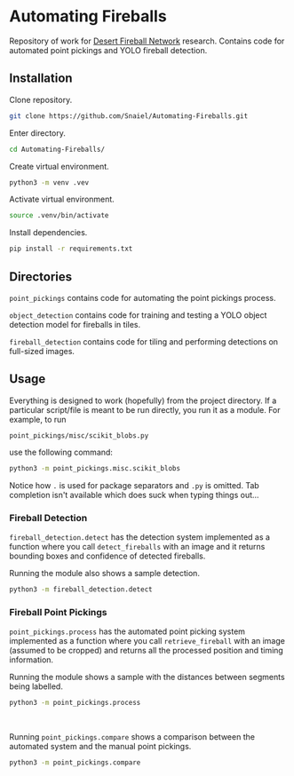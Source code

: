 # Automating Fireballs

Repository of work for [Desert Fireball Network](https://dfn.gfo.rocks/) research. Contains code for automated point pickings and YOLO fireball detection.


## Installation

Clone repository.

```sh
git clone https://github.com/Snaiel/Automating-Fireballs.git
```

Enter directory.

```sh
cd Automating-Fireballs/
```

Create virtual environment.

```sh
python3 -m venv .vev
```

Activate virtual environment.

```sh
source .venv/bin/activate
```

Install dependencies.

```sh
pip install -r requirements.txt
```

## Directories

`point_pickings` contains code for automating the point pickings process.

`object_detection` contains code for training and testing a YOLO object detection model for fireballs in tiles.

`fireball_detection` contains code for tiling and performing detections on full-sized images.


## Usage

Everything is designed to work (hopefully) from the project directory. If a particular script/file is meant to be run directly, you run it as a module. For example, to run

```
point_pickings/misc/scikit_blobs.py
```

use the following command:

```sh
python3 -m point_pickings.misc.scikit_blobs
```

Notice how `.` is used for package separators and `.py` is omitted. Tab completion isn't available which does suck when typing things out...

### Fireball Detection

`fireball_detection.detect` has the detection system implemented as a function where you call `detect_fireballs` with an image and it returns bounding boxes and confidence of detected fireballs.

Running the module also shows a sample detection.

```sh
python3 -m fireball_detection.detect
```

### Fireball Point Pickings

`point_pickings.process` has the automated point picking system implemented as a function where you call `retrieve_fireball` with an image (assumed to be cropped) and returns all the processed position and timing information.

Running the module shows a sample with the distances between segments being labelled.

```sh
python3 -m point_pickings.process
```

<br>


Running `point_pickings.compare` shows a comparison between the automated system and the manual point pickings.

```sh
python3 -m point_pickings.compare
```